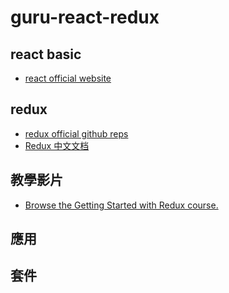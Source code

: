 # guru-react-redux

## react basic

 * [react official website](https://facebook.github.io/react/)

## redux

 * [redux official github reps](https://github.com/reactjs/redux)
 * [Redux 中文文档](http://cn.redux.js.org/)
 
## 教學影片

 * [Browse the Getting Started with Redux course.](https://egghead.io/series/getting-started-with-redux)
 
## 應用

## 套件
